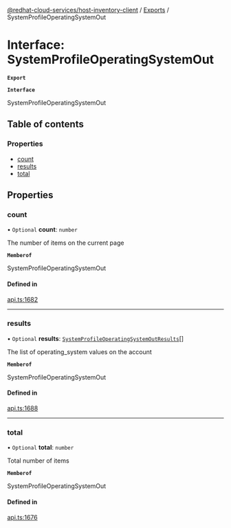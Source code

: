[@redhat-cloud-services/host-inventory-client](../README.md) / [Exports](../modules.md) / SystemProfileOperatingSystemOut

# Interface: SystemProfileOperatingSystemOut

**`Export`**

**`Interface`**

SystemProfileOperatingSystemOut

## Table of contents

### Properties

- [count](SystemProfileOperatingSystemOut.md#count)
- [results](SystemProfileOperatingSystemOut.md#results)
- [total](SystemProfileOperatingSystemOut.md#total)

## Properties

### count

• `Optional` **count**: `number`

The number of items on the current page

**`Memberof`**

SystemProfileOperatingSystemOut

#### Defined in

[api.ts:1682](https://github.com/RedHatInsights/javascript-clients/blob/master/packages/host-inventory/api.ts#L1682)

___

### results

• `Optional` **results**: [`SystemProfileOperatingSystemOutResults`](SystemProfileOperatingSystemOutResults.md)[]

The list of operating_system values on the account

**`Memberof`**

SystemProfileOperatingSystemOut

#### Defined in

[api.ts:1688](https://github.com/RedHatInsights/javascript-clients/blob/master/packages/host-inventory/api.ts#L1688)

___

### total

• `Optional` **total**: `number`

Total number of items

**`Memberof`**

SystemProfileOperatingSystemOut

#### Defined in

[api.ts:1676](https://github.com/RedHatInsights/javascript-clients/blob/master/packages/host-inventory/api.ts#L1676)
